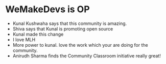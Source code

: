 # WeMakeDevs is OP

- Kunal Kushwaha says that this community is amazing.
- Shiva says that Kunal is promoting open source
- Kunal made this change
- I love MLH
- More power to kunal. love the work which your are doing for the community.
- Anirudh Sharma finds the Community Classroom initiative really great!
